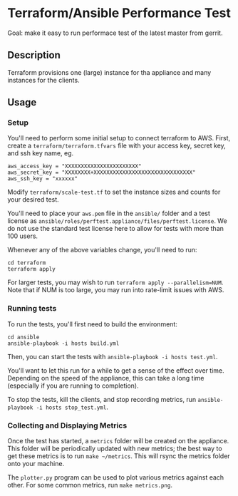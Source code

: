 # Terraform/Ansible Performance Test

Goal: make it easy to run performace test of the latest master from gerrit.

## Description

Terraform provisions one (large) instance for tha appliance and many instances
for the clients.

## Usage

### Setup

You'll need to perform some initial setup to connect terraform to AWS. First,
create a `terraform/terraform.tfvars` file with your access key, secret key,
and ssh key name, eg.

    aws_access_key = "XXXXXXXXXXXXXXXXXXXXXXX"
    aws_secret_key = "XXXXXXXX+XXXXXXXXXXXXXXXXXXXXXXXXXXXXXXX"
    aws_ssh_key = "xxxxxx"

Modify `terraform/scale-test.tf` to set the instance sizes and counts for your
desired test.

You'll need to place your `aws.pem` file in the `ansible/` folder and a test
license as `ansible/roles/perftest.appliance/files/perftest.license`. We do not
use the standard test license here to allow for tests with more than 100 users.

Whenever any of the above variables change, you'll need to run:

    cd terraform
    terraform apply

For larger tests, you may wish to run `terraform apply --parallelism=NUM`. Note
that if NUM is too large, you may run into rate-limit issues with AWS.

### Running tests

To run the tests, you'll first need to build the environment:

    cd ansible
    ansible-playbook -i hosts build.yml

Then, you can start the tests with `ansible-playbook -i hosts test.yml`.

You'll want to let this run for a while to get a sense of the effect over time.
Depending on the speed of the appliance, this can take a long time (especially
if you are running to completion).

To stop the tests, kill the clients, and stop recording metrics, run
`ansible-playbook -i hosts stop_test.yml`.

### Collecting and Displaying Metrics

Once the test has started, a `metrics` folder will be created on the appliance.
This folder will be periodically updated with new metrics; the best way to get
these metrics is to run `make ~/metrics`. This will rsync the metrics folder
onto your machine.

The `plotter.py` program can be used to plot various metrics against each
other. For some common metrics, run `make metrics.png`.
